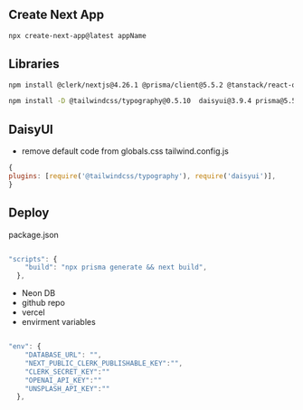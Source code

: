 ## Create Next App

```sh
npx create-next-app@latest appName

```

## Libraries

```sh
npm install @clerk/nextjs@4.26.1 @prisma/client@5.5.2 @tanstack/react-query@5.8.1 @tanstack/react-query-devtools@5.8.1 axios@1.6.1  openai@4.14.2   react-hot-toast@2.4.1 react-icons@4.11.0
```

```sh
npm install -D @tailwindcss/typography@0.5.10  daisyui@3.9.4 prisma@5.5.2
```

## DaisyUI

- remove default code from globals.css
  tailwind.config.js

```js
{
plugins: [require('@tailwindcss/typography'), require('daisyui')],
}
```

## Deploy

package.json

```js

"scripts": {
    "build": "npx prisma generate && next build",
  },
```

- Neon DB
- github repo
- vercel
- envirment variables

```js

"env": {
    "DATABASE_URL": "",
    "NEXT_PUBLIC_CLERK_PUBLISHABLE_KEY":"",
    "CLERK_SECRET_KEY":""
    "OPENAI_API_KEY":""
    "UNSPLASH_API_KEY":""
  },
```
